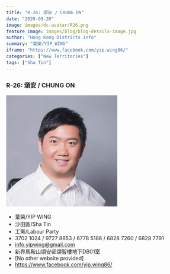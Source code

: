 ```yaml
---
title: "R-26: 頌安 / CHUNG ON"
date: "2020-08-20"
image: images/dc-avatar/R26.png
feature_image: images/blog/blog-details-image.jpg
author: "Hong Kong Districts Info"
summary: "葉榮/YIP WING"
iframe: "https://www.facebook.com/yip.wing86/"
categories: ["New Territories"]
tags: ["Sha Tin"]
---
```


### R-26: 頌安 / CHUNG ON  
![](/images/dc-avatar/R26.png)  

 - 葉榮/YIP WING  
 - 沙田區/Sha Tin  
 - 工黨/Labour Party  
 - 3702 1024 / 9727 8853  / 6778 5186 / 6828 7260 / 6828 7791  
 - info.yipwing@gmail.com  
 - 新界馬鞍山頌安邨頌智樓地下DB01室  
 - [No other website provided]  
 - https://www.facebook.com/yip.wing86/
